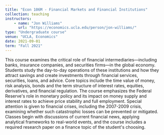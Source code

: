 ```yaml
---
title: "Econ 106M - Financial Markets and Financial Institutions"
collection: teaching
instructors: 
    - name: "Jon Williams"
      url: "https://economics.ucla.edu/person/jon-williams/"
type: "Undergraduate course"
venue: "UCLA, Economics"
date: 2021-09-01
term: "Fall 2021"
---
```

This course examines the critical role of financial intermediaries—including
banks, insurance companies, and securities firms—in the global economy.
Students study the day-to-day operations of these institutions and how they
attract savings and create investments through financial services, securities,
loans, and advice. Core topics include the time value of money, risk analysis,
bonds and the term structure of interest rates, equities, derivatives, and
financial regulation. The course emphasizes the Federal Reserve's role in
monetary policy and its impact on money supply and interest rates to achieve
price stability and full employment. Special attention is given to financial
crises, including the 2007-2009 crisis, examining whether such catastrophic
losses can be prevented or mitigated. Classes begin with discussions of current
financial news, applying analytical frameworks to real-world events, and the
course includes a required research paper on a finance topic of the student's
choosing.

